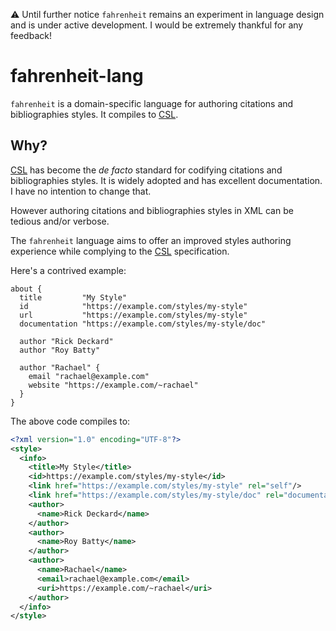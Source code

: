 ⚠️ Until further notice `fahrenheit` remains an experiment in language design and is under active development. I would be extremely thankful for any feedback!


# fahrenheit-lang

`fahrenheit` is a domain-specific language for authoring citations and bibliographies styles. It compiles to [CSL][csl-homepage].



## Why?

[CSL][csl-homepage] has become the _de facto_ standard for codifying citations and bibliographies styles. It is widely adopted and has excellent documentation. I have no intention to change that.

However authoring citations and bibliographies styles in XML can be tedious and/or verbose.

The `fahrenheit` language aims to offer an improved styles authoring experience while complying to the [CSL][csl-homepage] specification.

Here's a contrived example:

```
about {
  title         "My Style"
  id            "https://example.com/styles/my-style"
  url           "https://example.com/styles/my-style"
  documentation "https://example.com/styles/my-style/doc"

  author "Rick Deckard"
  author "Roy Batty"

  author "Rachael" {
    email "rachael@example.com"
    website "https://example.com/~rachael"
  }
}
```

The above code compiles to:

```xml
<?xml version="1.0" encoding="UTF-8"?>
<style>
  <info>
    <title>My Style</title>
    <id>https://example.com/styles/my-style</id>
    <link href="https://example.com/styles/my-style" rel="self"/>
    <link href="https://example.com/styles/my-style/doc" rel="documentation"/>
    <author>
      <name>Rick Deckard</name>
    </author>
    <author>
      <name>Roy Batty</name>
    </author>
    <author>
      <name>Rachael</name>
      <email>rachael@example.com</email>
      <uri>https://example.com/~rachael</uri>
    </author>
  </info>
</style>
````

[csl-homepage]: https://citationstyles.org/
